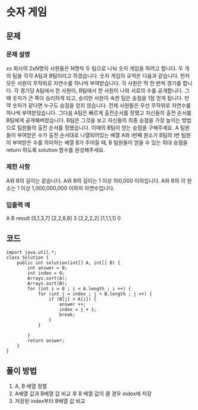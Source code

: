 # 슷자 게임

## 문제
### 문제 설명
xx 회사의 2xN명의 사원들은 N명씩 두 팀으로 나눠 숫자 게임을 하려고 합니다. 두 개의 팀을 각각 A팀과 B팀이라고 하겠습니다. 숫자 게임의 규칙은 다음과 같습니다.
먼저 모든 사원이 무작위로 자연수를 하나씩 부여받습니다.
각 사원은 딱 한 번씩 경기를 합니다.
각 경기당 A팀에서 한 사원이, B팀에서 한 사원이 나와 서로의 수를 공개합니다. 그때 숫자가 큰 쪽이 승리하게 되고, 승리한 사원이 속한 팀은 승점을 1점 얻게 됩니다.
만약 숫자가 같다면 누구도 승점을 얻지 않습니다.
전체 사원들은 우선 무작위로 자연수를 하나씩 부여받았습니다. 그다음 A팀은 빠르게 출전순서를 정했고 자신들의 출전 순서를 B팀에게 공개해버렸습니다. B팀은 그것을 보고 자신들의 최종 승점을 가장 높이는 방법으로 팀원들의 출전 순서를 정했습니다. 이때의 B팀이 얻는 승점을 구해주세요.
A 팀원들이 부여받은 수가 출전 순서대로 나열되어있는 배열 A와 i번째 원소가 B팀의 i번 팀원이 부여받은 수를 의미하는 배열 B가 주어질 때, B 팀원들이 얻을 수 있는 최대 승점을 return 하도록 solution 함수를 완성해주세요.

### 제한 사항
A와 B의 길이는 같습니다.
A와 B의 길이는 1 이상 100,000 이하입니다.
A와 B의 각 원소는 1 이상 1,000,000,000 이하의 자연수입니다.

### 입출력 예
A	B	result
[5,1,3,7]	[2,2,6,8]	3
[2,2,2,2]	[1,1,1,1]	0

## 코드
```
import java.util.*;
class Solution {
    public int solution(int[] A, int[] B) {
        int answer = 0;
        int index = 0;
        Arrays.sort(A);
        Arrays.sort(B);
        for (int i = 0 ; i < A.length ; i ++) {
            for (int j = index ; j < B.length ; j ++) {
                if (B[j] > A[i]) {
                    answer ++;
                    index = j + 1;
                    break;
                }
            }

        }
        return answer;
    }
}
```

## 풀이 방법
1. A, B 배열 정렬
2. A배열 값과 B배열 값 비교 후 B 배열 값이 클 경우 index에 저장
3. 저장된 index부터 B배열 값 비교
